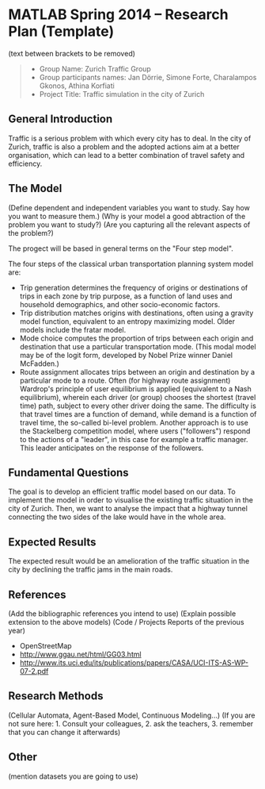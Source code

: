 # MATLAB Spring 2014 – Research Plan (Template)
(text between brackets to be removed)

> * Group Name: Zurich Traffic Group
> * Group participants names: Jan Dörrie, Simone Forte, Charalampos Gkonos, Athina Korfiati  
> * Project Title: Traffic simulation in the city of Zurich

## General Introduction

Traffic is a serious problem with which every city has to deal. In the city of Zurich, traffic is also a problem and the adopted actions aim at a better organisation, which can lead to a better combination of travel safety and efficiency.

## The Model

(Define dependent and independent variables you want to study. Say how you want to measure them.) (Why is your model a good abtraction of the problem you want to study?) (Are you capturing all the relevant aspects of the problem?)

The progect will be based in general terms on the "Four step model".

The four steps of the classical urban transportation planning system model are:

- Trip generation determines the frequency of origins or destinations of trips in each zone by trip purpose, as a function of land uses and household demographics, and other socio-economic factors.
- Trip distribution matches origins with destinations, often using a gravity model function, equivalent to an entropy maximizing model. Older models include the fratar model.
- Mode choice computes the proportion of trips between each origin and destination that use a particular transportation mode. (This modal model may be of the logit form, developed by Nobel Prize winner Daniel McFadden.)
- Route assignment allocates trips between an origin and destination by a particular mode to a route. Often (for highway route assignment) Wardrop's principle of user equilibrium is applied (equivalent to a Nash equilibrium), wherein each driver (or group) chooses the shortest (travel time) path, subject to every other driver doing the same. The difficulty is that travel times are a function of demand, while demand is a function of travel time, the so-called bi-level problem. Another approach is to use the Stackelberg competition model, where users ("followers") respond to the actions of a "leader", in this case for example a traffic manager. This leader anticipates on the response of the followers.

## Fundamental Questions

The goal is to develop an efficient traffic model based on our data. To implement the model in order to visualise the existing traffic situation in the city of Zurich. Then, we want to analyse the impact that a highway tunnel connecting the two sides of the lake would have in the whole area.

## Expected Results

The expected result would be an amelioration of the traffic situation in the city by declining the traffic jams in the main roads. 

## References 

(Add the bibliographic references you intend to use)
(Explain possible extension to the above models)
(Code / Projects Reports of the previous year)

- OpenStreetMap
- http://www.ggau.net/html/GG03.html
- http://www.its.uci.edu/its/publications/papers/CASA/UCI-ITS-AS-WP-07-2.pdf

## Research Methods

(Cellular Automata, Agent-Based Model, Continuous Modeling...) (If you are not sure here: 1. Consult your colleagues, 2. ask the teachers, 3. remember that you can change it afterwards)


## Other

(mention datasets you are going to use)

